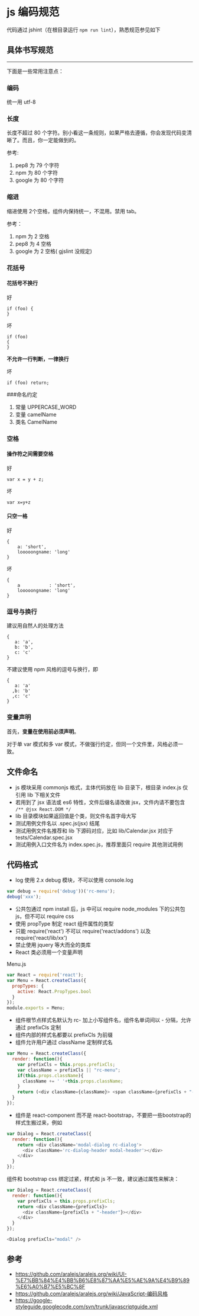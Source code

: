 # js 编码规范

代码通过 jshint（在根目录运行 `npm run lint`），熟悉规范参见如下

## 具体书写规范

---

下面是一些常用注意点：


### 编码

统一用 utf-8


### 长度

长度不超过 80 个字符。别小看这一条规则，如果严格去遵循，你会发现代码变清晰了。而且，你一定能做到的。

参考:

1. pep8 为 79 个字符
2. npm 为 80 个字符
3. google 为 80 个字符


### 缩进

缩进使用 2个空格，组件内保持统一，不混用。禁用 tab。

参考：

1. npm 为 2 空格
2. pep8 为 4 空格
3. google 为 2 空格( gjslint 没规定)



### 花括号

#### 花括号不换行

好

````
if (foo) {
}
````

坏

````
if (foo)
{
}
````

**不允许一行判断，一律换行**

坏

````
if (foo) return;
````

###命名约定

1. 常量 UPPERCASE_WORD
2. 变量 camelName
3. 类名 CamelName


### 空格

#### 操作符之间需要空格

好

````
var x = y + z;
````

坏

````
var x=y+z
````

#### 只空一格

好

````
{
    a: 'short',
    looooongname: 'long'
}
````

坏

````
{
    a           : 'short',
    looooongname: 'long'
}
````

### 逗号与换行

建议用自然人的处理方法

````
{
   a: 'a',
   b: 'b',
   c: 'c'
}
````

不建议使用 npm 风格的逗号与换行，即

````
{
   a: 'a'
  ,b: 'b'
  ,c: 'c'
}
````


### 变量声明

首先，**变量在使用前必须声明**。

对于单 var 模式和多 var 模式，不做强行约定，但同一个文件里，风格必须一致。

## 文件命名

- js 模块采用 commonjs 格式，主体代码放在 lib 目录下，根目录 index.js 仅引用 lib 下相关文件
- 若用到了 jsx 语法或 es6 特性，文件后缀名请改做 jsx，文件内请不要包含 `/** @jsx React.DOM */`
- lib 目录模块如果返回值是个类，则文件名首字母大写
- 测试用例文件名以 .spec.js(jsx) 结尾
- 测试用例文件名推荐和 lib 下源码对应，比如 lib/Calendar.jsx 对应于 tests/Calendar.spec.jsx
- 测试用例入口文件名为 index.spec.js，推荐里面只 require 其他测试用例

## 代码格式

- log 使用 2.x debug 模块，不可以使用 console.log
 ```js
 var debug = require('debug'))('rc-menu');
 debug('xxx');
 ```
- 公共包通过 npm install 后，js 中可以 require node_modules 下的公共包 js，但不可以 require css
- 使用 propType 制定 react 组件属性的类型
- 只能 require('react') 不可以 require('react/addons') 以及 require('react/lib/xx')
- 禁止使用 jquery 等大而全的类库
- React 类必须用一个变量声明

Menu.js
```js
var React = require('react');
var Menu = React.createClass({
  propTypes: {
    active: React.PropTypes.bool
  }
});
module.exports = Menu;
```

- 组件根节点样式名默认为 rc- 加上小写组件名，组件名单词间以 - 分隔，允许通过 prefixCls 定制
- 组件内部的样式名都要以 prefixCls 为前缀
- 组件允许用户通过 className 定制样式名

```js
var Menu = React.createClass({
  render: function(){
    var prefixCls = this.props.prefixCls;
    var className = prefixCls || "rc-menu";
    if(this.props.className){
      className += ' '+this.props.className;
    }
    return (<div className={className}> <span className={prefixCls + "-title"}></span> TODO</div>);
  }
});
```

- 组件是 react-component 而不是 react-bootstrap，不要把一些bootstrap的样式生搬过来，例如

```js
var Dialog = React.createClass({
  render: function(){
    return <div className='modal-dialog rc-dialog'>
      <div className='rc-dialog-header modal-header'></div>
    </div>
  }
});
```

组件和 bootstrap css 绑定过紧，样式和 js 不一致，建议通过属性来解决：

```js
var Dialog = React.createClass({
  render: function(){
    var prefixCls = this.props.prefixCls;
    return <div className={prefixCls}>
      <div className={prefixCls + "-header"}></div>
    </div>
  }
});

<Dialog prefixCls="modal" />
```

## 参考

- https://github.com/aralejs/aralejs.org/wiki/UI-%E7%BB%84%E4%BB%B6%E8%87%AA%E5%AE%9A%E4%B9%89%E6%A0%B7%E5%BC%8F
- https://github.com/aralejs/aralejs.org/wiki/JavaScript-编码风格
- https://google-styleguide.googlecode.com/svn/trunk/javascriptguide.xml
